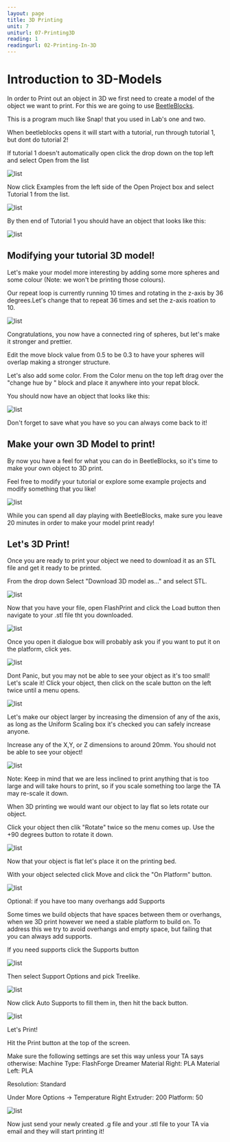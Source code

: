 ```yaml
---
layout: page
title: 3D Printing
unit: 7
uniturl: 07-Printing3D
reading: 1
readingurl: 02-Printing-In-3D
---
```


Introduction to 3D-Models
========

In order to Print out an object in 3D we first need to create a model of the object we want to print. For this we are going to use [BeetleBlocks](http://beetleblocks.com/run/).

This is a program much like Snap! that you used in Lab's one and two. 

When beetleblocks opens it will start with a tutorial, run through tutorial 1, but dont do tutorial 2!

If tutorial 1 doesn't automatically open click the drop down on the top left and select Open from the list

![list](open.PNG)

Now click Examples from the left side of the Open Project box and select Tutorial 1 from the list.

![list](Tutorial.PNG)

By then end of Tutorial 1 you should have an object that looks like this:

![list](bb2.PNG)

Modifying your tutorial 3D model!
------

Let's make your model more interesting by adding some more spheres and some colour (Note: we won't be printing those colours).

Our repeat loop is currently running 10 times and rotating in the z-axis by 36 degrees.Let's change that to repeat 36 times and set the z-axis roation to 10.

![list](circle_spheres.PNG)

Congratulations, you now have a connected ring of spheres, but let's make it stronger and prettier. 

Edit the move block value from 0.5 to be 0.3 to have your spheres will overlap making a stronger structure.

Let's also add some color.
From the Color menu on the top left drag over the "change hue by " block and place it anywhere into your repat block.

You should now have an object that looks like this:

![list](complete.PNG)

Don't forget to save what you have so you can always come back to it!

Make your own 3D Model to print!
------
By now you have a feel for what you can do in BeetleBlocks, so it's time to make your own object to 3D print.

Feel free to modify your tutorial or explore some example projects and modify something that you like! 

![list](more_examples_highlight.PNG)

While you can spend all day playing with BeetleBlocks, make sure you leave 20 minutes in order to make your model print ready!

Let's 3D Print!
------

Once you are ready to print your object we need to download it as an STL file and get it ready to be printed.

From the drop down Select "Download 3D model as..." and select STL.

![list](download_stl.PNG)

Now that you have your file, open FlashPrint and click the Load button then navigate to your .stl file tht you downloaded. 

![list](ff_load.PNG)

Once you open it dialogue box will probably ask you if you want to put it on the platform, click yes.

![list](platform.PNG)

Dont Panic, but you may not be able to see your object as it's too small! Let's scale it!
Click your object, then click on the scale button on the left twice until a menu opens.

![list](scale.PNG)

Let's make our object larger by increasing the dimension of any of the axis, as long as the Uniform Scaling box it's checked you can safely increase anyone.

Increase any of the X,Y, or Z dimensions to around 20mm. You should not be able to see your object!

![list](larger.PNG)

Note: Keep in mind that we are less inclined to print anything that is too large and will take hours to print, so if you scale something too large the TA may re-scale it down.

When 3D printing we would want our object to lay flat so lets rotate our object.

Click your object then clik "Rotate" twice so the menu comes up. Use the +90 degrees button to rotate it down.

![list](rotate.PNG)

Now that your object is flat let's place it on the printing bed.

With your object selected click Move and click the "On Platform" button.

![list](on_platform.PNG)

Optional: if you have too many overhangs add Supports

Some times we build objects that have spaces between them or overhangs, when we 3D print however we need a stable platform to build on. To address this we try to avoid overhangs and empty space, but failing that you can always add supports.

If you need supports click the Supports button

![list](supports.PNG)

Then select Support Options and pick Treelike.

![list](support_options.PNG)

Now click Auto Supports to fill them in, then hit the back button.

![list](auto_support.PNG)


Let's Print!

Hit the Print button at the top of the screen.

Make sure the following settings are set this way unless your TA says otherwise:
Machine Type: FlashForge Dreamer
Material Right: PLA
Material Left: PLA

Resolution: Standard

Under More Options -> Temperature
Right Extruder: 200
Platform: 50

![list](print_settings.PNG)

Now just send your newly created .g file and your .stl file to your TA via email and they will start printing it!
